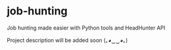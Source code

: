 # job-hunting
Job hunting made easier with Python tools and HeadHunter API

Project description will be added soon (｡◕‿‿◕｡)
